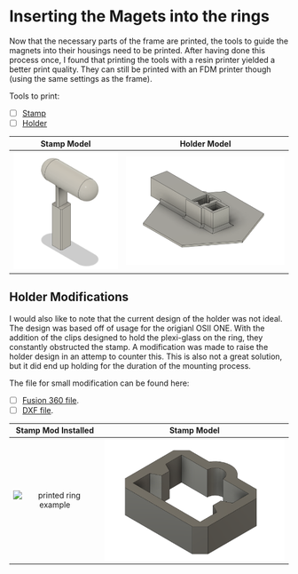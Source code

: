 # Inserting the Magets into the rings

Now that the necessary parts of the frame are printed, the tools to guide the magnets into their housings need to be printed.
After having done this process once, I found that printing the tools with a resin printer yielded a better print quality. They can still be printed with an FDM printer though (using the same settings as the frame).

Tools to print:
  - [ ] [Stamp](../../Build/Tools/stamp-Body.step)
  - [ ] [Holder](../../Build/Tools/holder-Body.step)

| Stamp Model | Holder Model |
|:--:|:--:|
|<img src="../Images/stamp1.png" alt="printed ring example" width="300" />|<img src="../Images/holder1.png" alt="CAD drawing of ring" width="470" />|   

## Holder Modifications
I would also like to note that the current design of the holder was not ideal. The design was based off of usage for the origianl OSII ONE. With the addition of the clips designed to hold the plexi-glass on the ring, they constantly obstructed the stamp. A modification was made to raise the holder design in an attemp to counter this. This is also not a great solution, but it did end up holding for the duration of the mounting process.

The file for small modification can be found here:
  - [ ] [Fusion 360 file](../../Build/Tools/holder-modv2.f3d).
  - [ ] [DXF file](../../Build/Tools/holder_modv2.dxf).

| Stamp Mod Installed | Stamp Model |
|:--:|:--:|
|<img src="../Images/holder_mod2.jpg" alt="printed ring example" width="400" />|<img src="../Images/stamp_mod.png" alt="CAD drawing of ring" width="330" />|
